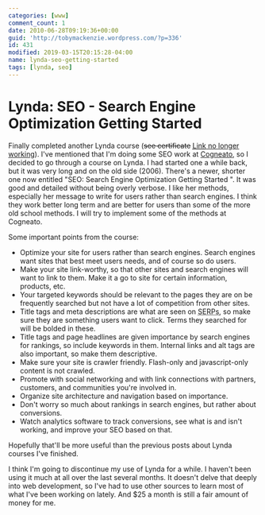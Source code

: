 ```yaml
---
categories: [www]
comment_count: 1
date: 2010-06-28T09:19:36+00:00
guid: 'http://tobymackenzie.wordpress.com/?p=336'
id: 431
modified: 2019-03-15T20:15:28-04:00
name: lynda-seo-getting-started
tags: [lynda, seo]
---
```


Lynda:  SEO - Search Engine Optimization Getting Started
========================================================

Finally completed another Lynda course (<del>see certificate</del> <ins><abbr title="Former link http://www.lynda.com/home/CertificateOfCompletion/ViewCourseCertificate.aspx?lpk57=07F274910C494F5DBBA5A101AF0481D3&utm_source=LDC&utm_medium=partner&utm_content=link&utm_campaign=cert_of_comp">Link</abbr> no longer working</ins>).  I've mentioned that I'm doing some SEO work at [Cogneato](https://cogneato.com), so I decided to go through a course on Lynda.  I had started one a while back, but it was very long and on the old side (2006).  There's a newer, shorter one now entitled "SEO: Search Engine Optimization Getting Started ".  It was good and detailed without being overly verbose.  I like her methods, especially her message to write for users rather than search engines.  I think they work better long term and are better for users than some of the more old school methods.  I will try to implement some of the methods at Cogneato.

Some important points from the course:

<!--more-->

- Optimize your site for users rather than search engines.  Search engines want sites that best meet users needs, and of course so do users.
- Make your site link-worthy, so that other sites and search engines will want to link to them.  Make it a go to site for certain information, products, etc.
- Your targeted keywords should be relevant to the pages they are on be frequently searched but not have a lot of competition from other sites.
- Title tags and meta descriptions are what are seen on <abbr title="Search Engine Results Pages">SERPs</abbr>, so make sure they are something users want to click.  Terms they searched for will be bolded in these.
- Title tags and page headlines are given importance by search engines for rankings, so include keywords in them.  Internal links and alt tags are also important, so make them descriptive.
- Make sure your site is crawler friendly.  Flash-only and javascript-only content is not crawled.
- Promote with social networking and with link connections with partners, customers, and communities you're involved in.
- Organize site architecture and navigation based on importance.
- Don't worry so much about rankings in search engines, but rather about conversions.
- Watch analytics software to track conversions, see what is and isn't working, and improve your SEO based on that.

Hopefully that'll be more useful than the previous posts about Lynda courses I've finished.

I think I'm going to discontinue my use of Lynda for a while.  I haven't been using it much at all over the last several months.  It doesn't delve that deeply into web development, so I've had to use other sources to learn most of what I've been working on lately.  And $25 a month is still a fair amount of money for me.
